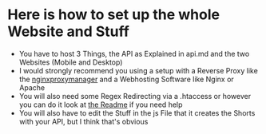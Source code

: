 # Here is how to set up the whole Website and Stuff
- You have to host 3 Things, the API as Explained in api.md and the two Websites (Mobile and Desktop) 
- I would strongly recommend you using a setup with a Reverse Proxy like the [nginxproxymanager](https://nginxproxymanager.com) and a Webhosting Software like Nginx or Apache
- You will also need some Regex Redirecting via a .htaccess or however you can do it look at [the Readme](https://github.com/antonstechde/pyshort/blob/master/README.md) if you need help
- You will also have to edit the Stuff in the js File that it creates the Shorts with your API, but I think that's obvious